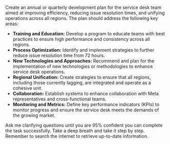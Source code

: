Create an annual or quarterly development plan for the service desk team aimed at improving efficiency, reducing issue resolution times, and unifying operations across all regions. The plan should address the following key areas:

- **Training and Education:** Develop a program to educate teams with best practices to ensure high performance and consistency across all regions.
- **Process Optimization:** Identify and implement strategies to further reduce issue resolution time from 72 hours.
- **New Technologies and Approaches:** Recommend and plan for the implementation of new technologies or methodologies to enhance service desk operations.
- **Regional Unification:** Create strategies to ensure that all regions, including those currently lagging, are integrated and operate as a cohesive unit.
- **Collaboration:** Establish systems to enhance collaboration with Meta representatives and cross-functional teams.
- **Monitoring and Metrics:** Define key performance indicators (KPIs) to monitor progress and ensure the service desk meets the demands of the growing market.

Ask me clarifying questions until you are 95% confident you can complete the task successfully. Take a deep breath and take it step by step. Remember to search the internet to retrieve up-to-date information.